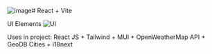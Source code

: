 ![image](https://github.com/PICKLEGENT/Weather-App-2.0/assets/77008804/69ab3531-5697-4915-96da-636d2b2438bf)# React + Vite

UI Elements
![UI](https://github.com/PICKLEGENT/Weather-App-2.0/assets/77008804/a3cad66b-41f4-4607-b855-11c4b343110b)

Uses in project:
React JS + Tailwind + MUI + OpenWeatherMap API + GeoDB Cities + i18next
